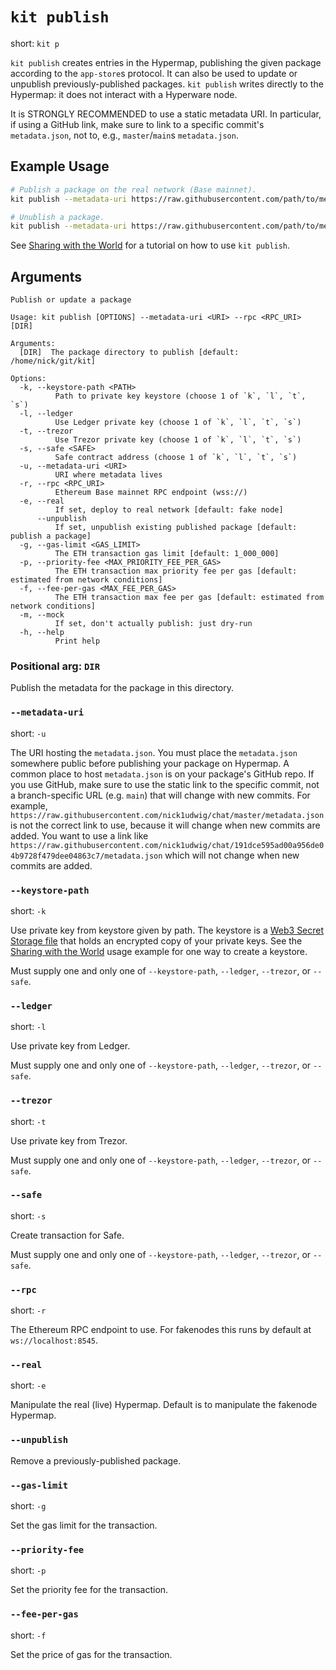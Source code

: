 # `kit publish`

short: `kit p`

`kit publish` creates entries in the Hypermap, publishing the given package according to the `app-store`s protocol.
It can also be used to update or unpublish previously-published packages.
`kit publish` writes directly to the Hypermap: it does not interact with a Hyperware node.

It is STRONGLY RECOMMENDED to use a static metadata URI.
In particular, if using a GitHub link, make sure to link to a specific commit's `metadata.json`, not to, e.g., `master`/`main`s `metadata.json`.

## Example Usage

```bash
# Publish a package on the real network (Base mainnet).
kit publish --metadata-uri https://raw.githubusercontent.com/path/to/metadata.json --keystore-path ~/.foundry/keystores/dev --rpc wss://opt-mainnet.g.alchemy.com/v2/<ALCHEMY_API_KEY> --real

# Unublish a package.
kit publish --metadata-uri https://raw.githubusercontent.com/path/to/metadata.json --keystore-path ~/.foundry/keystores/dev --rpc wss://opt-mainnet.g.alchemy.com/v2/<ALCHEMY_API_KEY> --real --unpublish
```

See [Sharing with the World](../my_first_app/chapter_5.md) for a tutorial on how to use `kit publish`.

## Arguments

```
Publish or update a package

Usage: kit publish [OPTIONS] --metadata-uri <URI> --rpc <RPC_URI> [DIR]

Arguments:
  [DIR]  The package directory to publish [default: /home/nick/git/kit]

Options:
  -k, --keystore-path <PATH>
          Path to private key keystore (choose 1 of `k`, `l`, `t`, `s`)
  -l, --ledger
          Use Ledger private key (choose 1 of `k`, `l`, `t`, `s`)
  -t, --trezor
          Use Trezor private key (choose 1 of `k`, `l`, `t`, `s`)
  -s, --safe <SAFE>
          Safe contract address (choose 1 of `k`, `l`, `t`, `s`)
  -u, --metadata-uri <URI>
          URI where metadata lives
  -r, --rpc <RPC_URI>
          Ethereum Base mainnet RPC endpoint (wss://)
  -e, --real
          If set, deploy to real network [default: fake node]
      --unpublish
          If set, unpublish existing published package [default: publish a package]
  -g, --gas-limit <GAS_LIMIT>
          The ETH transaction gas limit [default: 1_000_000]
  -p, --priority-fee <MAX_PRIORITY_FEE_PER_GAS>
          The ETH transaction max priority fee per gas [default: estimated from network conditions]
  -f, --fee-per-gas <MAX_FEE_PER_GAS>
          The ETH transaction max fee per gas [default: estimated from network conditions]
  -m, --mock
          If set, don't actually publish: just dry-run
  -h, --help
          Print help
```

### Positional arg: `DIR`

Publish the metadata for the package in this directory.

### `--metadata-uri`

short: `-u`

The URI hosting the `metadata.json`.
You must place the `metadata.json` somewhere public before publishing your package on Hypermap.
A common place to host `metadata.json` is on your package's GitHub repo.
If you use GitHub, make sure to use the static link to the specific commit, not a branch-specific URL (e.g. `main`) that will change with new commits.
For example, `https://raw.githubusercontent.com/nick1udwig/chat/master/metadata.json` is not the correct link to use, because it will change when new commits are added.
You want to use a link like `https://raw.githubusercontent.com/nick1udwig/chat/191dce595ad00a956de04b9728f479dee04863c7/metadata.json` which will not change when new commits are added.

### `--keystore-path`

short: `-k`

Use private key from keystore given by path.
The keystore is a [Web3 Secret Storage file](https://ethereum.org/en/developers/docs/data-structures-and-encoding/web3-secret-storage/) that holds an encrypted copy of your private keys.
See the [Sharing with the World](../my_first_app/chapter_5.md) usage example for one way to create a keystore.

Must supply one and only one of `--keystore-path`, `--ledger`, `--trezor`, or `--safe`.

### `--ledger`

short: `-l`

Use private key from Ledger.

Must supply one and only one of `--keystore-path`, `--ledger`, `--trezor`, or `--safe`.

### `--trezor`

short: `-t`

Use private key from Trezor.

Must supply one and only one of `--keystore-path`, `--ledger`, `--trezor`, or `--safe`.

### `--safe`

short: `-s`

Create transaction for Safe.

Must supply one and only one of `--keystore-path`, `--ledger`, `--trezor`, or `--safe`.

### `--rpc`

short: `-r`

The Ethereum RPC endpoint to use.
For fakenodes this runs by default at `ws://localhost:8545`.

### `--real`

short: `-e`

Manipulate the real (live) Hypermap.
Default is to manipulate the fakenode Hypermap.

### `--unpublish`

Remove a previously-published package.

### `--gas-limit`

short: `-g`

Set the gas limit for the transaction.

### `--priority-fee`

short: `-p`

Set the priority fee for the transaction.

### `--fee-per-gas`

short: `-f`

Set the price of gas for the transaction.
